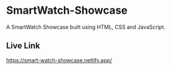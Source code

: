 # SmartWatch-Showcase
A SmartWatch Showcase built using HTML, CSS and JavaScript.

## Live Link
https://smart-watch-showcase.netlify.app/
